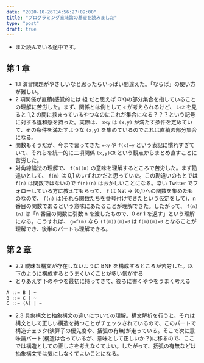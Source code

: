 ```yaml
---
date: "2020-10-26T14:56:27+09:00"
title: "プログラミング意味論の基礎を読みました"
type: "post"
draft: true
---
```


- また読んでいる途中です。

## 第 1 章

- 1.1 演習問題がやさしいなと思ったらいっぱい間違えた。「ならば」の使い方が難しい。
- 2 項関係が直積(感覚的には 組 だと思えば OK)の部分集合を指していることの理解に苦労した。まず、関係とは例として `<` が考えられるけど、 `1<2` を見ると 1,2 の間に挟まっているやつなのにこれが集合になる？？？という記号に対する違和感を持った。実際は、 `x<y` は `(x,y)` が満たす条件を定めていて、その条件を満たすような `(x,y)` を集めているのでこれは直積の部分集合になる。
- 関数もそうだが、今まで習ってきた `x<y` や `f(x)=y` という表記に慣れすぎていて、それらを統一的に二項関係 `(x,y)∈R` という観点からまとめ直すことに苦労した。
- 対角線論法の理解で、 `f(n)(n)` の意味を理解するところで苦労した。まず勘違いとして、 `f(n)` は 0,1 のいずれかだと思っていた。この勘違いのもとでは `f(n)` は関数ではないので `f(n)(n)` はおかしいことになる。幸い Twitter でフォローしている方に教えてもらって、 `f` は Nat -> {0,1}への関数を集めたものなので、 `f(n)` は(それら関数たちを番号付けできたという仮定をして)、n 番目の関数であるという意味にあたることが理解できた。したがって、 `f(n)(n)` は「n 番目の関数に引数 n を渡したもので、0 or 1 を返す」という理解になる。こうすれば、 `g=f(m)` なら `(f(m))(m)=0` は `f(m)(m)=0` となることが理解でき、後半のパートも理解できる。

## 第 2 章

- 2.2 曖昧な構文が存在しないように BNF を構成するところが苦労した。以下のように構成するとうまくいくことが多い気がする
- とりあえず下のやつを最初に持ってきて、後ろに書くやつをうまく考える

```
A ::= B | ~
B ::= C | ~
C ::= (A) | ~
```

- 2.3 具象構文と抽象構文の違いについての理解。構文解析を行うと、それは構文として正しい構造を持つことがチェックされているので、このパートで構造チェック(演算子の優先度や、括弧の有無)が走っている。そこで次に意味論パート(構造は合っているが、意味として正しいか？)に移るので、ここでは構造としての正しさを考えなくてよい。したがって、括弧の有無などは抽象構文では気にしなくてよいことになる。
